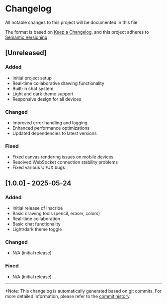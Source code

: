 # Changelog

All notable changes to this project will be documented in this file.

The format is based on [Keep a Changelog](https://keepachangelog.com/en/1.0.0/),
and this project adheres to [Semantic Versioning](https://semver.org/spec/v2.0.0.html).

## [Unreleased]
### Added
- Initial project setup
- Real-time collaborative drawing functionality
- Built-in chat system
- Light and dark theme support
- Responsive design for all devices

### Changed
- Improved error handling and logging
- Enhanced performance optimizations
- Updated dependencies to latest versions

### Fixed
- Fixed canvas rendering issues on mobile devices
- Resolved WebSocket connection stability problems
- Fixed various UI/UX bugs

## [1.0.0] - 2025-05-24
### Added
- Initial release of Inscribe
- Basic drawing tools (pencil, eraser, colors)
- Real-time collaboration
- Basic chat functionality
- Light/dark theme toggle

### Changed
- N/A (initial release)

### Fixed
- N/A (initial release)

---

*Note: This changelog is automatically generated based on git commits. For more detailed information, please refer to the [commit history](https://github.com/Keshabkjha/Inscribe/commits/main).
